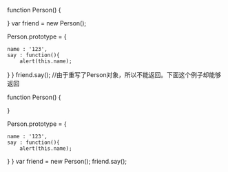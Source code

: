 function Person() {
    
}
var friend = new Person();

Person.prototype = {

    name : '123',
    say : function(){
        alert(this.name);
}
}
friend.say();
//由于重写了Person对象，所以不能返回。下面这个例子却能够返回

function Person() {
    
}


Person.prototype = {

    name : '123',
    say : function(){
        alert(this.name);
}
}
var friend = new Person();
friend.say();